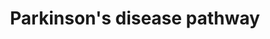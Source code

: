 ---
annotations:
- type: Disease Ontology
  value: Parkinson's disease
- type: Disease Ontology
  value: neurodegenerative disease
- type: Pathway Ontology
  value: neurodegenerative pathway
- type: Pathway Ontology
  value: Parkinson's disease pathway
- type: Disease Ontology
  value: Lewy body dementia
- type: Pathway Ontology
  value: disease pathway
authors:
- AlexanderPico
- MaintBot
- Egonw
- Khanspers
- Fehrhart
- Mkutmon
- Eweitz
communities:
- RareDiseases
description: 'Most people with Parkinson''s disease have idiopathic Parkinson''s disease
  (having no specific known cause). A small proportion of cases, however, can be attributed
  to known genetic factors. Mutations in specific genes have been conclusively shown
  to cause PD. These genes code for alpha-synuclein (SNCA), parkin (PRKN), leucine-rich
  repeat kinase 2 (LRRK2 or dardarin), PTEN-induced putative kinase 1 (PINK1), DJ-1
  and ATP13A2.[4][22] In most cases, people with these mutations will develop PD.
  With the exception of LRRK2, however, they account for only a small minority of
  cases of PD.[4] The most extensively studied PD-related genes are SNCA and LRRK2.
  Mutations in genes including SNCA, LRRK2 and glucocerebrosidase (GBA) have been
  found to be risk factors for sporadic PD. The role of the SNCA gene is important
  in PD because the alpha-synuclein protein is the main component of Lewy bodies.[22]
  Missense mutations of the gene (in which a single nucleotide is changed), and duplications
  and triplications of the locus containing it have been found in different groups
  with familial PD. Mutations in LRRK2 are the most common known cause of familial
  and sporadic PD, accounting for approximately 5% of individuals with a family history
  of the disease and 3% of sporadic cases.   Sources: [http://en.wikipedia.org/wiki/Parkinson''s_disease
  wikipedia], [https://www.qiagen.com/geneglobe/pathwayview.aspx?pathwayID=345 Qiagen],
  and [http://www.genome.jp/kegg/pathway/hsa/hsa05012.html KEGG].  Proteins on this
  pathway have targeted assays available via the [https://assays.cancer.gov/available_assays?wp_id=WP2371
  CPTAC Assay Portal]'
last-edited: 2021-09-17
organisms:
- Homo sapiens
redirect_from:
- /index.php/Pathway:WP2371
- /instance/WP2371
schema-jsonld:
- '@context': https://schema.org/
  '@id': https://wikipathways.github.io/pathways/WP2371.html
  '@type': Dataset
  creator:
    '@type': Organization
    name: WikiPathways
  description: 'Most people with Parkinson''s disease have idiopathic Parkinson''s
    disease (having no specific known cause). A small proportion of cases, however,
    can be attributed to known genetic factors. Mutations in specific genes have been
    conclusively shown to cause PD. These genes code for alpha-synuclein (SNCA), parkin
    (PRKN), leucine-rich repeat kinase 2 (LRRK2 or dardarin), PTEN-induced putative
    kinase 1 (PINK1), DJ-1 and ATP13A2.[4][22] In most cases, people with these mutations
    will develop PD. With the exception of LRRK2, however, they account for only a
    small minority of cases of PD.[4] The most extensively studied PD-related genes
    are SNCA and LRRK2. Mutations in genes including SNCA, LRRK2 and glucocerebrosidase
    (GBA) have been found to be risk factors for sporadic PD. The role of the SNCA
    gene is important in PD because the alpha-synuclein protein is the main component
    of Lewy bodies.[22] Missense mutations of the gene (in which a single nucleotide
    is changed), and duplications and triplications of the locus containing it have
    been found in different groups with familial PD. Mutations in LRRK2 are the most
    common known cause of familial and sporadic PD, accounting for approximately 5%
    of individuals with a family history of the disease and 3% of sporadic cases.   Sources:
    [http://en.wikipedia.org/wiki/Parkinson''s_disease wikipedia], [https://www.qiagen.com/geneglobe/pathwayview.aspx?pathwayID=345
    Qiagen], and [http://www.genome.jp/kegg/pathway/hsa/hsa05012.html KEGG].  Proteins
    on this pathway have targeted assays available via the [https://assays.cancer.gov/available_assays?wp_id=WP2371
    CPTAC Assay Portal]'
  keywords:
  - ATXN2
  - UBA7
  - hsa-mir-26b
  - Dopamine
  - hsa-mir-30A
  - CASP6
  - CASP2
  - UCHL1
  - CCNE2
  - hsa-mir-1294
  - hsa-mir-34C
  - UBE2J1
  - DDC
  - UBB
  - hsa-mir-19B2
  - hsa-mir-433
  - hsa-let-7g
  - hsa-mir-4448
  - UBE2L6
  - hsa-mir-16-2
  - UBE2J2
  - CASP3
  - L-Tyrosine
  - hsa-mir-431
  - hsa-mir-128-2
  - TH
  - MAPK12
  - hsa-mir-26B
  - DAT
  - hsa-mir-26A2
  - MIR18A
  - hsa-mir-127
  - SYT11
  - hsa-mir-409
  - SEPTIN5
  - MAPK11
  - hsa-mir-132
  - hsa-mir-195
  - DJ1
  - APAF1
  - UBE2L3
  - hsa-mir-212
  - CASP9
  - Apoptosis Pathway
  - MAPK14
  - hsa-mir-873
  - hsa-mir-370
  - hsa-mir-485
  - hsa-mir-34B
  - CCNE1
  - ROS
  - MAPK Signaling
  - hsa-mir-10A
  - hsa-mir-19A
  - CASP7
  - PINK1
  - hsa-mir-1224
  - Parkin
  - GPR37
  - UBE2G2
  - SNCA
  - LRRK2
  - hsa-mir-26A1
  - hsa-mir-338
  - hsa-mir-503
  - hsa-mir-30E
  - UBA1
  - EPRS
  - L-DOPA
  - Oxidative Phosphorylation
  - CYCS
  - hsa-mir-128-1
  - MAPK13
  - UBE2G1
  - hsa-mir-19B1
  - hsa-mir-375
  - hsa-mir-136
  - WNT Signaling
  - SNCAIP
  - HTRA2
  license: CC0
  name: Parkinson's disease pathway
seo: CreativeWork
title: Parkinson's disease pathway
wpid: WP2371
---